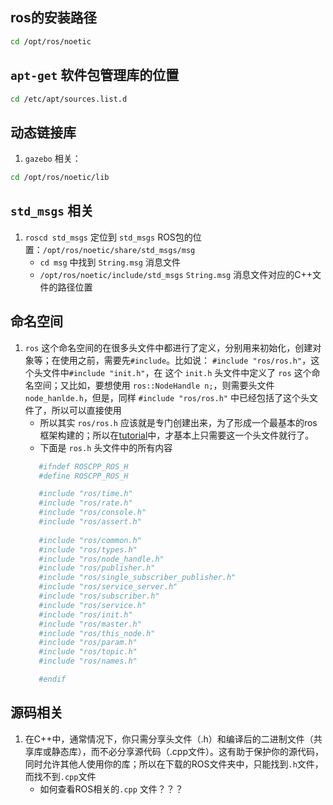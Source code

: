## ros的安装路径
```bash
cd /opt/ros/noetic
```

## `apt-get` 软件包管理库的位置
```bash
cd /etc/apt/sources.list.d
```

## 动态链接库
1. `gazebo` 相关：
```bash
cd /opt/ros/noetic/lib
```

## `std_msgs` 相关
1. `roscd std_msgs` 定位到 `std_msgs` ROS包的位置：`/opt/ros/noetic/share/std_msgs/msg`
   - `cd msg` 中找到 `String.msg` 消息文件
   - `/opt/ros/noetic/include/std_msgs` `String.msg` 消息文件对应的C++文件的路径位置

## 命名空间
1. `ros` 这个命名空间的在很多头文件中都进行了定义，分别用来初始化，创建对象等；在使用之前，需要先`#include`。比如说： `#include "ros/ros.h"`，这个头文件中`#include "init.h"`，在 这个 `init.h` 头文件中定义了 `ros` 这个命名空间；又比如，要想使用 `ros::NodeHandle n;`，则需要头文件 `node_hanlde.h`，但是，同样 `#include "ros/ros.h"` 中已经包括了这个头文件了，所以可以直接使用
   - 所以其实 `ros/ros.h` 应该就是专门创建出来，为了形成一个最基本的ros框架构建的；所以在[tutorial](http://wiki.ros.org/cn/ROS/Tutorials/WritingPublisherSubscriber%28c%2B%2B%29)中，才基本上只需要这一个头文件就行了。
   - 下面是 `ros.h` 头文件中的所有内容
   ```bash
      #ifndef ROSCPP_ROS_H
      #define ROSCPP_ROS_H

      #include "ros/time.h"
      #include "ros/rate.h"
      #include "ros/console.h"
      #include "ros/assert.h"
      
      #include "ros/common.h"
      #include "ros/types.h"
      #include "ros/node_handle.h"
      #include "ros/publisher.h"
      #include "ros/single_subscriber_publisher.h"
      #include "ros/service_server.h"
      #include "ros/subscriber.h"
      #include "ros/service.h"
      #include "ros/init.h"
      #include "ros/master.h"
      #include "ros/this_node.h"
      #include "ros/param.h"
      #include "ros/topic.h"
      #include "ros/names.h"

      #endif
      ```
  
## 源码相关
1. 在C++中，通常情况下，你只需分享头文件（.h）和编译后的二进制文件（共享库或静态库），而不必分享源代码（.cpp文件）。这有助于保护你的源代码，同时允许其他人使用你的库；所以在下载的ROS文件夹中，只能找到`.h`文件，而找不到`.cpp`文件
   - 如何查看ROS相关的`.cpp` 文件？？？

